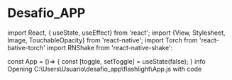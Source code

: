 # Desafio_APP
import React, { useState, useEffect} from 'react';
import {View, Stylesheet, Image, TouchableOpacity} from 'react-native';
import Torch from 'react-bative-torch'
import RNShake from 'react-native-shake':

const App = ()=> {
  const [toggle, setToggle] = useState(false);
}
info Opening C:\Users\Usuario\desafio_app\flashlight\App.js with code
